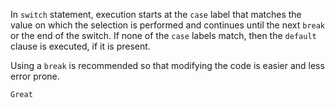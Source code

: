 In `switch` statement, execution starts at the `case` label that matches the value on which the selection is performed and continues until the next `break` or the end of the switch. If none of the `case` labels match, then the `default` clause is executed, if it is present.

Using a `break` is recommended so that modifying the code is easier and less error prone.

```
Great
```